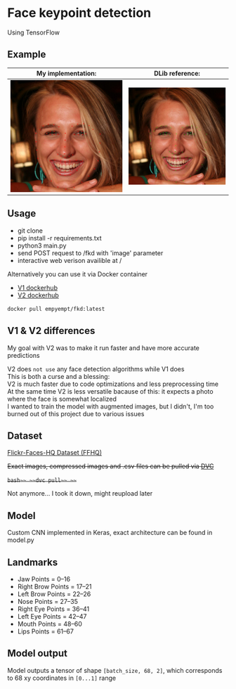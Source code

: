 # Face keypoint detection

Using TensorFlow

## Example

|           My implementation:           |           DLib reference:           |
| :------------------------------------: | :---------------------------------: |
| ![My implementation](static/mine.jpeg) | ![DLib reference](static/dlib.jpeg) |

## Usage

- git clone
- pip install -r requirements.txt
- python3 main.py
- send POST request to /fkd with 'image' parameter
- interactive web verison availible at /

Alternatively you can use it via Docker container

- [V1 dockerhub](https://hub.docker.com/repository/docker/empyempt/fld)
- [V2 dockerhub](https://hub.docker.com/repository/docker/empyempt/fkd)

```bash
docker pull empyempt/fkd:latest
```

## V1 & V2 differences  

My goal with V2 was to make it run faster and have more accurate predictions  

V2 does `not use` any face detection algorithms while V1 does  
This is both a curse and a blessing:  
V2 is much faster due to code optimizations and less preprocessing time  
At the same time V2 is less versatile bacause of this: it expects a photo where the face is somewhat localized  
I wanted to train the model with augmented images, but I didn't, I'm too burned out of this project due to various issues

## Dataset

[Flickr-Faces-HQ Dataset (FFHQ)](https://github.com/NVlabs/ffhq-dataset)

~~Exact images, compressed images and .csv files can be pulled via [DVC](https://dvc.org/)~~

~~```bash~~
~~dvc pull~~
~~```~~

Not anymore... I took it down, might reupload later  

## Model

Custom CNN implemented in Keras, exact architecture can be found in model.py

## Landmarks

- Jaw Points = 0–16
- Right Brow Points = 17–21
- Left Brow Points = 22–26
- Nose Points = 27–35
- Right Eye Points = 36–41
- Left Eye Points = 42–47
- Mouth Points = 48–60
- Lips Points = 61–67

## Model output

Model outputs a tensor of shape `[batch_size, 68, 2]`, which corresponds to 68 xy coordinates in `[0...1]` range
